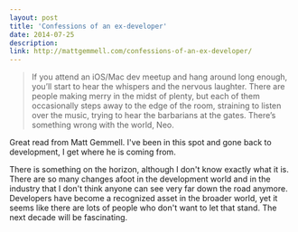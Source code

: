 ```yaml
---
layout: post
title: 'Confessions of an ex-developer'
date: 2014-07-25
description: 
link: http://mattgemmell.com/confessions-of-an-ex-developer/
---
```

>If you attend an iOS/Mac dev meetup and hang around long enough, you’ll start to hear the whispers and the nervous laughter. There are people making merry in the midst of plenty, but each of them occasionally steps away to the edge of the room, straining to listen over the music, trying to hear the barbarians at the gates. There’s something wrong with the world, Neo.

Great read from Matt Gemmell.  I've been in this spot and gone back to development, I get where he is coming from. 

There is something on the horizon, although I don't know exactly what it is. There are so many changes afoot in the development world and in the industry that I don't think anyone can see very far down the road anymore. Developers have become a recognized asset in the broader world, yet it seems like there are lots of people who don't want to let that stand. The next decade will be fascinating.